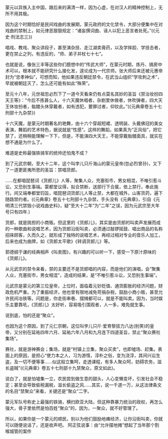  蒙元以异族入主中国，跟后来的满清一样，因为心虚，在对汉人的精神控制上，无所不用其极。

因为这个时期恰好是民间戏曲的发展期，蒙元政府的文化禁令，大部分便集中在对戏曲的禁制上，如元律恶狠狠规定：“诸妄撰词曲、诬人以犯上恶言者处死。”(《元史·刑法志三》)

唱戏、教戏、聚众讲段子，甚至演杂技、走江湖卖膏药，以及学摔跤、学技击者，更在禁止之列，有违反的，“师、弟子并杖七十七”。

也就是说，像张三丰等这些你们臆想中的“传武大师”，在蒙元时期，炼丹、搞房中术可以，根本就不能研究什么接化发，遑论成为一代宗师。张大师后来还被元惠帝封为“忠孝神仙”，可想而知，他如果违反朝廷禁令，在武当山组织“学攻刺之术”，早就被朝廷灭了，怎么还可能有如此“殊荣”。

至元十八年，元世祖忽必烈下了一道今天看来仍有点莫名其妙的圣旨《禁治妆扮四天王等》：“今后不拣甚么人，十六天魔休唱者，杂剧里休做者，休吹弹者，四大天王休妆扮者，骷髅头休穿戴者，如有违犯，要罪过者，仰钦此。”(《元典章卷五十七刑部十九杂禁》)

十六天魔，是蒙元时期著名的艳舞，由十六个穿超短裙、透明装、头戴佛冠的美女表演，舞蹈的艺术特色，据说就是“性感”。这样的舞蹈，如果真为“正风俗”，把它禁了，还稍稍能理解一下下，但是，不能演四大天王，不能穿戴骷髅面具，就实在想不通是为什么了。

难道是史称最强铁骑军的统帅还怕鬼不成？

到了元武宗朝，至大十二年，这个叫孛儿只斤海山的蒙元皇帝(忽必烈曾孙)，又下了一道更匪夷所思的圣旨：禁唱货郎。

……在都唱琵琶词《货郎儿》人等，聚集人众，充塞街市，男女相混，不唯引惹斗讼，又恐别生事端。蒙都堂议得，拟合禁断，送部行下合属，依上禁行，奉此施行。间又端奉都堂钧旨，唱琵琶词货郎儿人等止禁，大都在城外，山客货药，遍下随路禁约者。(《元典章》卷五十七刑部十九杂禁，手头没有《元典章》，引自《元明清三代禁毁小说戏曲史料》，疑“至大十二年”为“二年”之误，因为元武宗至大年号只有四年.)

货郎，就是挑担的小商贩。但这里的《货郎儿》，其实是由货郎的叫卖声发展而成的一种歌曲和说唱艺术，因为货郎沿街叫卖，必须通过敲锣摇鼓、唱出商品的名称招徕顾客，久而久之，就形成了独特的说唱艺术，再经过相对专业的音乐人加工，后来也成为曲牌，如《货郎太平歌》《转调货郎儿》等。

郭德纲于谦的经典相声《叫卖图》，有兴趣的可以听一下，感受一下原汁原味的《货郎儿》。

从元武宗的禁令来看，禁的主要还不是货郎唱的内容，而是他们的演唱，会“聚集人众，充塞街市，男女相混”，造成的结果，是“不唯引惹斗讼，又恐别生事端”。

元武宗是蒙元的第三位皇帝，上位时，面临着元钞贬值、通货膨胀的经济问题，财政危机严重。为了重振经济，他也曾有限地减免苛捐杂税，鼓励小商小贩，甚至允许民间冶铁等。问题是，你走街串巷、摆摊都可以，就是不能叫卖。因为，当时娱乐主要靠吼，《货郎儿》太好听，容易吸引围观者，人一多，难免就生事。

说到底，怕的还是“聚众”。

也因为这个原因，到了元仁宗朝，这位叫孛儿只斤·爱育黎拔力八达(别笑)的皇帝，又分别在延祐四年六月、延祐六年八月和九月连下四道圣旨，禁止“聚众赛社集场”。

赛社，就是游神赛会；集场，就是“村镇上立集，聚众买卖”，也即墟场、赶集。表面上的原因，是担心“使力本之人，习为游惰，淳朴之俗，变为浇浮，其间兴讼生盗，及一切不便等事……似这般立集呵，走透课程，有多人聚众呵，妨碍农务，滋长盗贼”(《元典章》卷五十七刑部十九禁聚众，原文如此)。

说白了，就是怕墟集一立，农民尝到做生意的甜头，人心变懒变坏，引发社会不稳定；甚至会导致偷税漏税，滋长偷盗之风……其实，说一千道一万，从这法律条文的名目“禁聚众”来看，关键还是“聚众”二字。

蒙元军队号称史上最强的铁骑，横扫欧亚大陆，但这种靠暴力统治的政权，再怎么强大，骨子里依然是怕百姓“聚众”的，因为，一聚众，就不好管理了。

所以，如果你是一个蒙元的顺民，别以为他们鼓励地瘫经济，让你沿街叫卖，你就可以随便说话了，还是收声吧。  阿正弦说事｜由“允许摆地摊”想起了当年那个割喉城管的案件 
